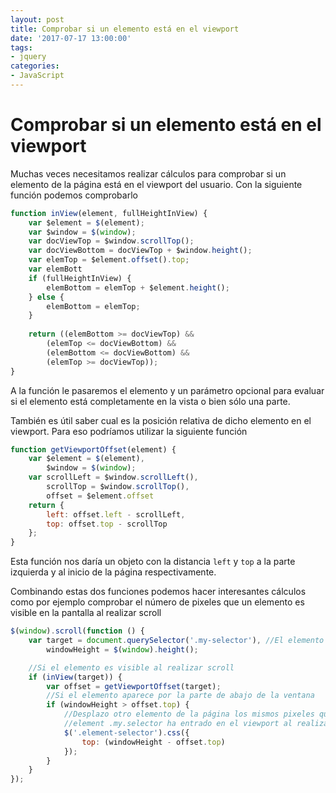 ```yaml
---
layout: post
title: Comprobar si un elemento está en el viewport
date: '2017-07-17 13:00:00'
tags:
- jquery
categories:
- JavaScript
---
```


# Comprobar si un elemento está en el viewport

Muchas veces necesitamos realizar cálculos para comprobar si un elemento de la página está en el viewport del usuario. Con la siguiente función podemos comprobarlo

```javascript
function inView(element, fullHeightInView) {
    var $element = $(element);
    var $window = $(window);
    var docViewTop = $window.scrollTop();
    var docViewBottom = docViewTop + $window.height();
    var elemTop = $element.offset().top;
    var elemBott
    if (fullHeightInView) {
        elemBottom = elemTop + $element.height();
    } else {
        elemBottom = elemTop;
    }
    
    return ((elemBottom >= docViewTop) &&
        (elemTop <= docViewBottom) &&
        (elemBottom <= docViewBottom) &&
        (elemTop >= docViewTop));
}
```

A la función le pasaremos el elemento y un parámetro opcional para evaluar si el elemento está completamente en la vista o bien sólo una parte.

También es útil saber cual es la posición relativa de dicho elemento en el viewport. Para eso podríamos utilizar la siguiente función

```javascript
function getViewportOffset(element) {
    var $element = $(element),
        $window = $(window);
    var scrollLeft = $window.scrollLeft(),
        scrollTop = $window.scrollTop(),
        offset = $element.offset
    return {
        left: offset.left - scrollLeft,
        top: offset.top - scrollTop
    };
}
```

Esta función nos daría un objeto con la distancia `left` y `top` a la parte izquierda y al inicio de la página respectivamente.

Combinando estas dos funciones podemos hacer interesantes cálculos como por ejemplo comprobar el número de pixeles que un elemento es visible en la pantalla al realizar scroll

```javascript
$(window).scroll(function () {
    var target = document.querySelector('.my-selector'), //El elemento que quiero testear
        windowHeight = $(window).height();

    //Si el elemento es visible al realizar scroll
    if (inView(target)) {
        var offset = getViewportOffset(target);
        //Si el elemento aparece por la parte de abajo de la ventana
        if (windowHeight > offset.top) {
            //Desplazo otro elemento de la página los mismos pixeles que el 
            //element .my.selector ha entrado en el viewport al realizar el scroll
            $('.element-selector').css({
                top: (windowHeight - offset.top)
            });
        }
    }
});
```
